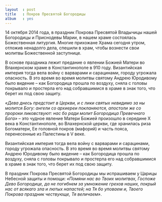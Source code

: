 ```yaml
---
layout  : post
title   : Покров Пресвятой Богородицы
album   : yes
---
```

14 октября 2014 года, в праздник Покрова Пресвятой Владычицы нашей Богородицы и Приснодевы Марии, в нашем храме состоялась Божественная литургия. Многие прихожане Храма сегодня утром, отложив ненадолго дела, спешили в храм, чтобы вознести свои молитвы Божественной заступнице.

В основе праздника лежит предание о явлении Божией Матери во Влахернском храме в Константинополе в 910 году. Византийская империя тогда вела войну с варварами и сарацинами, городу угрожала опасность. В это время во время молитвы святому Андрею Юродивому было видение &ndash; как Богородица прошла по воздуху, сняла с головы покрывало и простерла его над собравшимися в храме в знак того, что берет их под свою защиту.

*«Дева днесь предстоит в Церкви, и с лики святых невидимо за ны молится Богу: ангели со архиереи покланяются, апостоли же со пророки ликовствуют: нас бо ради молит Богородица Превечнаго Бога»* &ndash; это чудное явление Матери Божией произошло в середине Х века в Константинополе, во Влахернской церкви, где хранилась риза Богоматери, Ее головной покров (мафорий) и часть пояса, перенесенные из Палестины в V веке.

Византийская империя тогда вела войну с варварами и сарацинами, городу угрожала опасность. В это время во время молитвы святому Андрею Юродивому было видение &ndash; как Богородица прошла по воздуху, сняла с головы покрывало и простерла его над собравшимися в храме в знак того, что берет их под свою защиту.

В праздник Покрова Пресвятой Богородицы мы испрашиваем у Царицы Небесной защиты и помощи: *«Помяни нас во Твоих молитвах, Госпоже Дево Богородице, да не погибнем за умножение грехов наших, покрый нас от всякаго зла и лютых напастей; на Тя бо уповаем и, Твоего Покрова праздник чествующе, Тя величаем»*.
